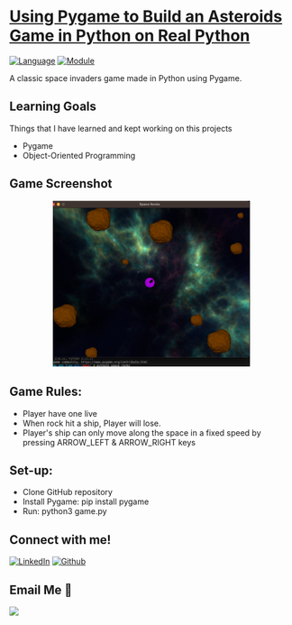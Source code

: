 # <a href="https://realpython.com/certificates/cbeb09dc-2b30-4e15-9e8c-360b311765f6/">Using Pygame to Build an Asteroids Game in Python on Real Python</a>
[![Language](https://img.shields.io/badge/language-python-blue.svg?style=flat)](https://www.python.org)
[![Module](https://img.shields.io/badge/module-pygame-brightgreen.svg?style=flat)](http://www.pygame.org/news.html)

A classic space invaders game made in Python using Pygame.

## Learning Goals
Things that I have learned and kept working on this projects
- Pygame 
- Object-Oriented Programming

## Game Screenshot 

<p align="center">
  <img src="Asteroids_Pygame.png" width="350">
</p>

## Game Rules:
- Player have one live
- When rock hit a ship, Player will lose.
- Player's ship can only move along the space in a fixed speed by pressing ARROW_LEFT & ARROW_RIGHT keys

## Set-up:
- Clone GitHub repository
- Install Pygame: pip install pygame
- Run: python3 game.py

## Connect with me!

[<img target="_blank" src="https://img.icons8.com/bubbles/100/000000/linkedin.png" title="LinkedIn">](https://www.linkedin.com/in/annieyentran/)  [<img target="_blank" src="https://img.icons8.com/bubbles/100/000000/github.png" title="Github">](https://github.com/momofAnAl)

## Email Me :e-mail:
[<img src="https://img.icons8.com/bubbles/100/null/new-post.png"/>](mailto:anhtr077@gmail.com)

